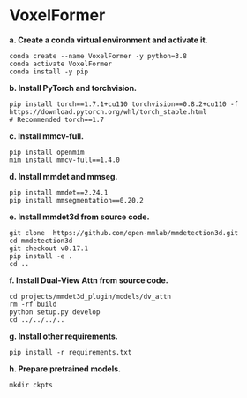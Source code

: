 # VoxelFormer

**a. Create a conda virtual environment and activate it.**
```shell
conda create --name VoxelFormer -y python=3.8
conda activate VoxelFormer
conda install -y pip
```

**b. Install PyTorch and torchvision.**
```shell
pip install torch==1.7.1+cu110 torchvision==0.8.2+cu110 -f https://download.pytorch.org/whl/torch_stable.html
# Recommended torch==1.7
```

**c. Install mmcv-full.**
```shell
pip install openmim
mim install mmcv-full==1.4.0
```

**d. Install mmdet and mmseg.**
```shell
pip install mmdet==2.24.1
pip install mmsegmentation==0.20.2
```

**e. Install mmdet3d from source code.**
```shell
git clone  https://github.com/open-mmlab/mmdetection3d.git
cd mmdetection3d
git checkout v0.17.1
pip install -e .
cd ..
```

**f. Install Dual-View Attn from source code.**
```shell
cd projects/mmdet3d_plugin/models/dv_attn
rm -rf build
python setup.py develop
cd ../../../..
```

**g. Install other requirements.**
```shell
pip install -r requirements.txt
```

**h. Prepare pretrained models.**
```shell
mkdir ckpts
```
